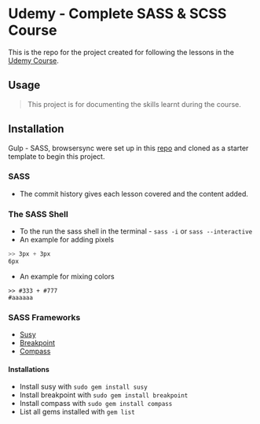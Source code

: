 # Udemy - Complete SASS & SCSS Course
This is the repo for the project created for following the lessons in the [Udemy Course](https://www.udemy.com/sasscourse/learn/v4/overview).

## Usage
> This project is for documenting the skills learnt during the course.


## Installation
Gulp - SASS, browsersync were set up in this [repo](https://github.com/Christianq010/sass_starter_pack) and cloned as a starter template to begin this project.


### SASS
* The commit history gives each lesson covered and the content added.

### The SASS Shell
* To the run the sass shell in the terminal - `sass -i` or `sass --interactive`
* An example for adding pixels
```css
>> 3px + 3px
6px
```
* An example for mixing colors
```
>> #333 + #777
#aaaaaa
```

### SASS Frameworks
* [Susy](http://oddbird.net/susy/)
* [Breakpoint](http://breakpoint-sass.com/)
* [Compass](http://compass-style.org/)

#### Installations
* Install susy with `sudo gem install susy`
* Install breakpoint with `sudo gem install breakpoint`
* Install compass with `sudo gem install compass`
* List all gems installed with `gem list`